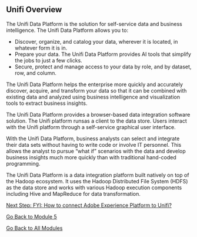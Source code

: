 ## Unifi Overview

The Unifi Data Platform is the solution for self-service data and business intelligence. The Unifi Data Platform allows you to:

* Discover, organize, and catalog your data, wherever it is located, in whatever form it is in.
* Prepare your data. The Unifi Data Platform provides AI tools that simplify the jobs to just a few clicks.
* Secure, protect and manage access to your data by role, and by dataset, row, and column. 

The Unifi Data Platform helps the enterprise more quickly and accurately discover, acquire, and transform your data so that it can be combined with existing data and analyzed using business intelligence and visualization tools to extract business insights.

The Unifi Data Platform provides a browser-based data integration software solution. The Unifi platform runsas a client to the data store. Users interact with the Unifi platform through a self-service graphical user interface.

With the Unifi Data Platform, business analysts can select and integrate their data sets without having to write code or involve IT personnel. This allows the analyst to pursue “what if” scenarios with the data and develop business insights much more quickly than with traditional hand-coded programming.

The Unifi Data Platform is a data integration platform built natively on top of the Hadoop ecosystem. It uses the Hadoop Distributed File System (HDFS) as the data store and works with various Hadoop execution components including Hive and MapReduce for data transformation.

[Next Step: FYI: How to connect Adobe Experience Platform to Unifi?](../prerequisites/README.md)

[Go Back to Module 5](../README.md)

[Go Back to All Modules](../../README.md)
